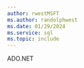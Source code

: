 ```yaml
---
author: rwestMSFT
ms.author: randolphwest
ms.date: 01/29/2024
ms.service: sql
ms.topic: include
---
```

 ADO.NET 
